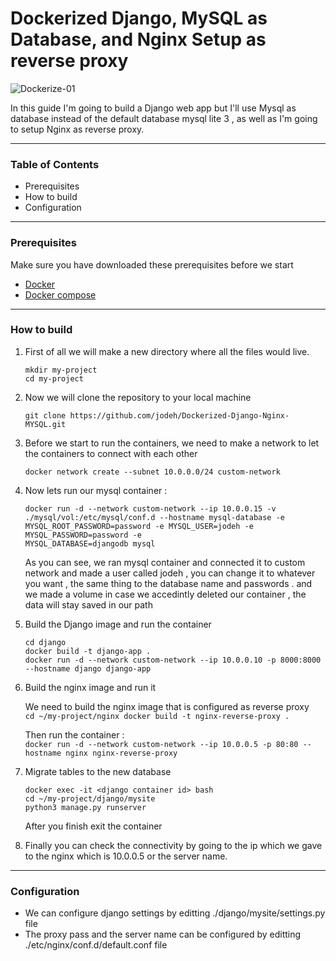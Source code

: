 # Dockerized Django, MySQL as Database, and Nginx Setup as reverse proxy

![Dockerize-01](https://github.com/jodeh/Dockerized-Django-Nginx-MYSQL/assets/80529706/028acd0c-95be-4a68-8b1a-9550db43c9ef)

In this guide I'm going to build a Django web app but I'll use Mysql as database instead of the default database mysql lite 3 , as well as I'm going to setup Nginx as reverse proxy.
<hr>

### Table of Contents
* Prerequisites
* How to build
* Configuration
<hr>

### Prerequisites
Make sure you have downloaded these prerequisites before we start 
* [Docker](https://docs.docker.com/get-docker/)
* [Docker compose](https://docs.docker.com/compose/install/)
<hr>

### How to build
  1. First of all we will make a new directory where all the files would live.

     ```
     mkdir my-project
     cd my-project
     ```
  2. Now we will clone the repository to your local machine

     ```
     git clone https://github.com/jodeh/Dockerized-Django-Nginx-MYSQL.git
     ```
  3. Before we start to run the containers, we need to make a network to let the containers to connect with each other

     ```
     docker network create --subnet 10.0.0.0/24 custom-network
     ```
  4. Now lets run our mysql container :

     ```
     docker run -d --network custom-network --ip 10.0.0.15 -v ./mysql/vol:/etc/mysql/conf.d --hostname mysql-database -e MYSQL_ROOT_PASSWORD=password -e MYSQL_USER=jodeh -e MYSQL_PASSWORD=password -e     
     MYSQL_DATABASE=djangodb mysql
     ```
     As you can see, we ran mysql container and connected it to custom network and made a user called jodeh , you can change it to whatever you want , the same thing to the database name and passwords .
      and we made a volume in case we accedintly deleted our container , the data will stay saved in our path

  5. Build the Django image and run the container
     ```
     cd django
     docker build -t django-app .
     docker run -d --network custom-network --ip 10.0.0.10 -p 8000:8000 --hostname django django-app
     ```
  6. Build the nginx image and run it
     
       We need to build the nginx image that is configured as reverse proxy  
           ```
           cd ~/my-project/nginx
           docker build -t nginx-reverse-proxy .
           ```
      
       Then run the container :      
           ```
           docker run -d --network custom-network --ip 10.0.0.5 -p 80:80 --hostname nginx nginx-reverse-proxy  
           ```
     
  8. Migrate tables to the new database
       ```
       docker exec -it <django container id> bash
       cd ~/my-project/django/mysite
       python3 manage.py runserver
       ```
       After you finish exit the container

  9. Finally you can check the connectivity by going to the ip which we gave to the nginx which is 10.0.0.5 or the server name.

<hr>

### Configuration
  * We can configure django settings by editting ./django/mysite/settings.py file
  * The proxy pass and the server name can be configured by editting ./etc/nginx/conf.d/default.conf file


